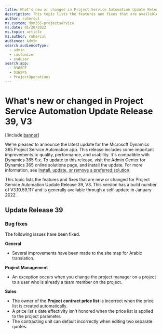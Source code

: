 ```yaml
---
title: What's new or changed in Project Service Automation Update Release 39, V3
description: This topic lists the features and fixes that are available in Microsoft Dynamics 365 Project Service Automation Update Release 39, V3.
author: ruhercul
ms.custom: dyn365-projectservice
ms.date: 01/20/2022
ms.topic: article
ms.author: ruhercul
audience: Admin
search.audienceType: 
  - admin
  - customizer
  - enduser
search.app: 
  - D365CE
  - D365PS
  - ProjectOperations
---
```


# What's new or changed in Project Service Automation Update Release 39, V3

[!include [banner](../includes/psa-now-project-operations.md)]

We're pleased to announce the latest update for the Microsoft Dynamics 365 Project Service Automation app. This release includes some important improvements to quality, performance, and usability. It's compatible with Dynamics 365 9.x. To update to this release, visit the Admin Center for Dynamics 365 online solutions page, and install the update. For more information, see [Install, update, or remove a preferred solution](/power-platform/admin/install-remove-preferred-solution).

This topic lists the features and fixes that are new or changed for Project Service Automation Update Release 39, V3. This version has a build number of V3.10.59.117 and is generally available through a self-update in January 2022.

## Update Release 39

### Bug fixes

The following issues have been fixed.

**General**

- Several improvements have been made to the site map for Arabic translation.

**Project Management**

- An exception occurs when you change the project manager on a project to a user who is already a team member on the project.

**Sales**

- The owner of the **Project contract price list** is incorrect when the price list is created automatically. 
- A price list's date effectivity isn't honored when the price list is applied to the project parameter.
- The contracting unit can default incorrectly when editing two separate quotes.

